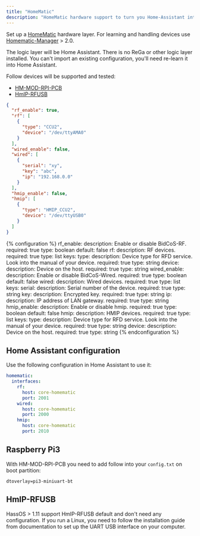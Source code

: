 ```yaml
---
title: "HomeMatic"
description: "HomeMatic hardware support to turn you Home-Assistant into a CCU."
---
```


Set up a [HomeMatic](https://github.com/eq-3/occu) hardware layer. For learning and handling devices use [Homematic-Manager](https://github.com/hobbyquaker/homematic-manager) > 2.0.

The logic layer will be Home Assistant. There is no ReGa or other logic layer installed. You can't import an existing configuration, you'll need re-learn it into Home Assistant.

Follow devices will be supported and tested:

- [HM-MOD-RPI-PCB](https://www.elv.ch/homematic-funkmodul-fuer-raspberry-pi-bausatz.html)
- [HmIP-RFUSB](https://www.elv.ch/elv-homematic-ip-rf-usb-stick-hmip-rfusb-fuer-alternative-steuerungsplattformen-arr-bausatz.html)

```json
{
  "rf_enable": true,
  "rf": [
    {
      "type": "CCU2",
      "device": "/dev/ttyAMA0"
    }
  ],
  "wired_enable": false,
  "wired": [
    {
      "serial": "xy",
      "key": "abc",
      "ip": "192.168.0.0"
    }
  ],
  "hmip_enable": false,
  "hmip": [
    {
      "type": "HMIP_CCU2",
      "device": "/dev/ttyUSB0"
    }
  ]
}
```

{% configuration %}
rf_enable:
  description: Enable or disable BidCoS-RF.
  required: true
  type: boolean
  default: false
rf:
  description: RF devices.
  required: true
  type: list
  keys:
    type:
      description: Device type for RFD service. Look into the manual of your device.
      required: true
      type: string
    device:
      description: Device on the host.
      required: true
      type: string
wired_enable:
  description: Enable or disable BidCoS-Wired.
  required: true
  type: boolean
  default: false
wired:
  description: Wired devices.
  required: true
  type: list
  keys:
    serial:
      description: Serial number of the device.
      required: true
      type: string
    key:
      description: Encrypted key.
      required: true
      type: string
    ip:
      description: IP address of LAN gateway.
      required: true
      type: string
hmip_enable:
  description: Enable or disable hmip.
  required: true
  type: boolean
  default: false
hmip:
  description: HMIP devices.
  required: true
  type: list
  keys:
    type:
      description: Device type for RFD service. Look into the manual of your device.
      required: true
      type: string
    device:
      description: Device on the host.
      required: true
      type: string
{% endconfiguration %}

## Home Assistant configuration

Use the following configuration in Home Assistant to use it:

```yaml
homematic:
  interfaces:
    rf:
      host: core-homematic
      port: 2001
    wired:
      host: core-homematic
      port: 2000
    hmip:
      host: core-homematic
      port: 2010
```

## Raspberry Pi3

With HM-MOD-RPI-PCB you need to add follow into your `config.txt` on boot partition:

```text
dtoverlay=pi3-miniuart-bt
```

## HmIP-RFUSB

HassOS > 1.11 support HmIP-RFUSB default and don't need any configuration. If you run a Linux, you need to follow the installation guide from documentation to set up the UART USB interface on your computer.
